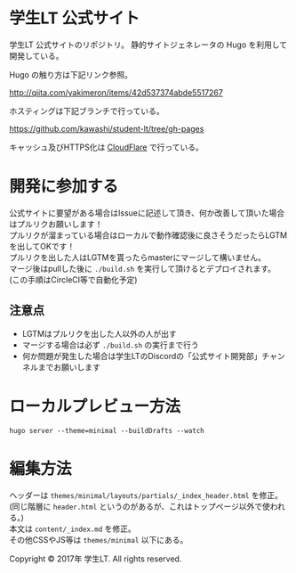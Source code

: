 # 学生LT 公式サイト

学生LT 公式サイトのリポジトリ。
静的サイトジェネレータの Hugo を利用して開発している。

Hugo の触り方は下記リンク参照。

http://qiita.com/yakimeron/items/42d537374abde5517267

ホスティングは下記ブランチで行っている。

https://github.com/kawashi/student-lt/tree/gh-pages

キャッシュ及びHTTPS化は [CloudFlare](https://www.cloudflare.com/) で行っている。

# 開発に参加する

公式サイトに要望がある場合はIssueに記述して頂き、何か改善して頂いた場合はプルリクお願いします！  
プルリクが溜まっている場合はローカルで動作確認後に良さそうだったらLGTMを出してOKです！  
プルリクを出した人はLGTMを貰ったらmasterにマージして構いません。  
マージ後はpullした後に `./build.sh` を実行して頂けるとデプロイされます。  
(この手順はCircleCI等で自動化予定)

## 注意点

- LGTMはプルリクを出した人以外の人が出す
- マージする場合は必ず `./build.sh` の実行まで行う
- 何か問題が発生した場合は学生LTのDiscordの「公式サイト開発部」チャンネルまでお願いします

# ローカルプレビュー方法

```
hugo server --theme=minimal --buildDrafts --watch
```

# 編集方法

ヘッダーは `themes/minimal/layouts/partials/_index_header.html` を修正。  
(同じ階層に `header.html` というのがあるが、これはトップページ以外で使われる。)  
本文は `content/_index.md` を修正。  
その他CSSやJS等は `themes/minimal` 以下にある。



Copyright © 2017年 学生LT. All rights reserved.
